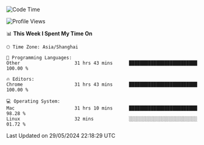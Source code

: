 <!--START_SECTION:waka-->
![Code Time](http://img.shields.io/badge/Code%20Time-2%2C316%20hrs%2052%20mins-blue)

![Profile Views](http://img.shields.io/badge/Profile%20Views-0-blue)

📊 **This Week I Spent My Time On** 

```text
🕑︎ Time Zone: Asia/Shanghai

💬 Programming Languages: 
Other                    31 hrs 43 mins      █████████████████████████   100.00 % 

🔥 Editors: 
Chrome                   31 hrs 43 mins      █████████████████████████   100.00 % 

💻 Operating System: 
Mac                      31 hrs 10 mins      █████████████████████████   98.28 % 
Linux                    32 mins             ░░░░░░░░░░░░░░░░░░░░░░░░░   01.72 % 
```


 Last Updated on 29/05/2024 22:18:29 UTC
<!--END_SECTION:waka-->